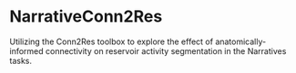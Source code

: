 # NarrativeConn2Res
Utilizing the Conn2Res toolbox to explore the effect of anatomically-informed connectivity on reservoir activity segmentation in the Narratives tasks.
